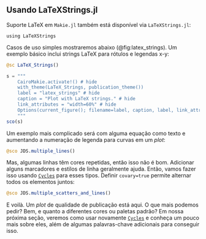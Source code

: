 ## Usando LaTeXStrings.jl

Suporte LaTeX em `Makie.jl` também está disponível via `LaTeXStrings.jl`:

```
using LaTeXStrings
```

Casos de uso simples mostraremos abaixo (@fig:latex_strings).
Um exemplo básico inclui strings LaTeX para rótulos e legendas x-y:

```jl
@sc LaTeX_Strings()
```

```jl
s = """
    CairoMakie.activate!() # hide
    with_theme(LaTeX_Strings, publication_theme())
    label = "latex_strings" # hide
    caption = "Plot with LaTeX strings." # hide
    link_attributes = "width=60%" # hide
    Options(current_figure(); filename=label, caption, label, link_attributes) # hide
    """
sco(s)
```

Um exemplo mais complicado será com alguma equação como texto e aumentando a numeração de legenda para curvas em um _plot_:

```jl
@sco JDS.multiple_lines()
```

Mas, algumas linhas têm cores repetidas, então isso não é bom.
Adicionar alguns marcadores e estilos de linha geralmente ajuda.
Então, vamos fazer isso usando [`Cycles`](http://makie.juliaplots.org/stable/documentation/theming/index.html#cycles) para esses tipos.
Definir `covary=true` permite alternar todos os elementos juntos:

```jl
@sco JDS.multiple_scatters_and_lines()
```

E voilà.
Um _plot_ de qualidade de publicação está aqui.
O que mais podemos pedir?
Bem, e quanto a diferentes cores ou paletas padrão?
Em nossa próxima seção, veremos como usar novamente [`Cycles`](http://makie.juliaplots.org/stable/documentation/theming/index.html#cycles) e conheça um pouco mais sobre eles, além de algumas palavras-chave adicionais para conseguir isso.
